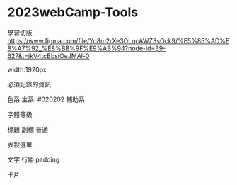 # 2023webCamp-Tools

學習切版
https://www.figma.com/file/Yo8m2rXe3OLqcAWZ3sOck9/%E5%85%AD%E8%A7%92_%E8%BB%9F%E9%AB%94?node-id=39-627&t=jkV4tcBbsiOeJMAl-0

width:1920px

必須記錄的資訊

色系
主系: #020202
輔助系

字體等級

標題
副標
普通

表投選單

文字
行距
padding

卡片
